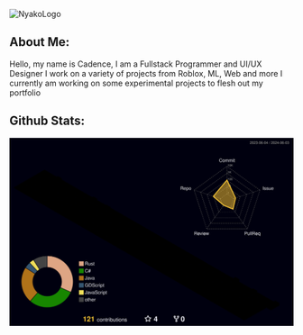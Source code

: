 ![NyakoLogo](https://user-images.githubusercontent.com/76189851/212523027-39da436d-ad28-4ed3-ae24-ac58a672d5e8.png)


## About Me:
Hello, my name is Cadence, I am a Fullstack Programmer and UI/UX Designer I work on a variety of projects from Roblox, ML, Web and more
I currently am working on some experimental projects to flesh out my portfolio
<br/>

## Github Stats:

![](./profile-3d-contrib/profile-night-rainbow.svg)

<!---
[![Readme Card](https://github-readme-stats.vercel.app/api/pin/?username=Nyakonii&repo=StudyProjects&bg_color=1e1e2e&text_color=cdd6f4&icon_color=cba6f7&title_color=94e2d5&hide_border=true)](https://github.com/Nyakonii/StudyProjects)
                            
![Nyako's Failure Tracker](https://github-readme-stats.vercel.app/api?username=Nyakonii&hide=issues&count_private=true&bg_color=1e1e2e&text_color=cdd6f4&icon_color=cba6f7&title_color=94e2d5&hide_border=true&custom_title=Nyakos-Failure-Tracker)

[![Top Langs](https://github-readme-stats.vercel.app/api/top-langs/?username=Nyakonii&count_private=true&bg_color=1e1e2e&text_color=cdd6f4&icon_color=cba6f7&title_color=94e2d5&hide_border=true)](https://github.com/Nyakonii)

![](https://img.shields.io/badge/C++-informational?style=for-the-badge&color=00599C)
![](https://img.shields.io/badge/CSharp-informational?style=for-the-badge&color=239120)
![](https://img.shields.io/badge/Lua-informational?style=for-the-badge&color=2C2D72)
![](https://img.shields.io/badge/JavaScript-informational?style=for-the-badge&color=F7DF1E)
![](https://img.shields.io/badge/Python-informational?style=for-the-badge&color=3776AB)
![](https://img.shields.io/badge/HTML5-informational?style=for-the-badge&color=E34F26)

<br/>
<br/>
